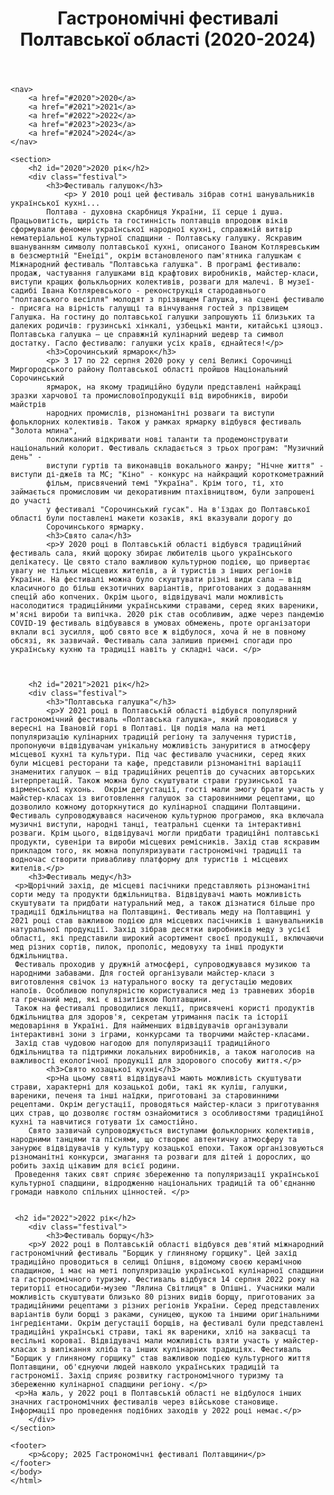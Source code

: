 
<html lang="uk">
<head>
    <meta charset="UTF-8">
    <meta name="viewport" content="width=device-width, initial-scale=1.0">
    <title>Гастрономічні фестивалі Полтавської області</title>
    <link rel="stylesheet" href="styles.css">
</head>
<body>
    <header>
        <h1>Гастрономічні фестивалі Полтавської області (2020-2024)</h1>
    </header>

    <nav>
		<a href="#2020">2020</a>
		<a href="#2021">2021</a>
		<a href="#2022">2022</a>
		<a href="#2023">2023</a>
		<a href="#2024">2024</a>
    </nav>

    <section>
        <h2 id="2020">2020 рік</h2>
        <div class="festival">
            <h3>Фестиваль галушок</h3>
           		<p> У 2010 році цей фестиваль зібрав сотні шанувальників української кухні...
			Полтава - духовна скарбниця України, її серце і душа. Працьовитість, щирість та гостинність полтавців впродовж віків сформували феномен української народної кухні, справжній витвір нематеріальної культурної спадщини - Полтавську галушку. Яскравим вшануванням символу полтавської кухні, описаного Іваном Котляревським в безсмертній "Енеїді", окрім встановленого пам'ятника галушкам є Міжнародний фестиваль "Полтавська галушка". В програмі фестивалю: продаж, частування галушками від крафтових виробників, майстер-класи, виступи кращих фолькльорних колективів, розваги для малечі. В музеї-садибі Івана Котляревського - реконструкція стародавнього "полтавського весілля" молодят з прізвищем Галушка, на сцені фестивалю - присяга на вірність галушці та вінчування гостей з прізвищем Галушка. На гостину до полтавської галушки запрошують її близьких та далеких родичів: грузинські хінкалі, узбецькі манти, китайські цзяоцз. Полтавська галушка – це справжній кулінарний шедевр та символ достатку. Гасло фестивалю: галушки усіх країв, єднайтеся!</p>
			<h3>Сорочинський ярмарок</h3>
			<p> З 17 по 22 серпня 2020 року у селі Великі Сорочинці Миргородського району Полтавської області пройшов Національний Сорочинський 
			ярмарок, на якому традиційно будули представлені найкращі зразки харчової та промисловоїпродукції від виробників, вироби майстрів 
			народних промислів, різноманітні розваги та виступи фольклорних колективів. Також у рамках ярмарку відбувся фестиваль "Золота млина", 
			покликаний відкривати нові таланти та продемонструвати національний колорит. Фестиваль складається з трьох програм: "Музичний день" -
			виступи гуртів та виконавців вокального жанру; "Нічне життя" - виступи ді-джеїв та МС; "Кіно" - конкурс на найкращий короткометражний 
			фільм, присвячений темі "Україна". Крім того, ті, хто займається промисловим чи декоративним птахівництвом, були запрошені до участі
			у фестивалі "Сорочинський гусак". На в'їздах до Полтавської області були поставлені макети козаків, які вказували дорогу до 
			Сорочинського ярмарку.
  			<h3>Свято сала</h3>
 			<p>У 2020 році в Полтавській області відбувся традиційний фестиваль сала, який щороку збирає любителів цього українського делікатесу. Це свято стало важливою культурною подією, що привертає увагу не тільки місцевих жителів, а й туристів з інших регіонів України. На фестивалі можна було скуштувати різні види сала — від класичного до більш екзотичних варіантів, приготованих з додаванням спецій або копчених. Окрім цього, відвідувачі мали можливість насолодитися традиційними українськими стравами, серед яких вареники, м'ясні вироби та випічка. 2020 рік став особливим, адже через пандемію COVID-19 фестиваль відбувався в умовах обмежень, проте організатори вклали всі зусилля, щоб свято все ж відбулося, хоча й не в повному обсязі, як зазвичай. Фестиваль сала залишив приємні спогади про українську кухню та традиції навіть у складні часи. </p>
   
            

        <h2 id="2021">2021 рік</h2>
        <div class="festival">
            <h3>"Полтавська галушка"</h3>
            <p>У 2021 році в Полтавській області відбувся популярний гастрономічний фестиваль «Полтавська галушка», який проводився у вересні на Івановій горі в Полтаві. Ця подія мала на меті популяризацію кулінарних традицій регіону та залучення туристів, пропонуючи відвідувачам унікальну можливість зануритися в атмосферу місцевої кухні та культури. Під час фестивалю учасники, серед яких були місцеві ресторани та кафе, представили різноманітні варіації знаменитих галушок – від традиційних рецептів до сучасних авторських інтерпретацій. Також можна було скуштувати страви грузинської та вірменської кухонь.  Окрім дегустації, гості мали змогу брати участь у майстер-класах із виготовлення галушок за старовинними рецептами, що дозволило кожному доторкнутися до кулінарної спадщини Полтавщини. Фестиваль супроводжувався насиченою культурною програмою, яка включала музичні виступи, народні танці, театральні сценки та інтерактивні розваги. Крім цього, відвідувачі могли придбати традиційні полтавські продукти, сувеніри та вироби місцевих ремісників. Захід став яскравим прикладом того, як можна популяризувати гастрономічні традиції та водночас створити привабливу платформу для туристів і місцевих жителів.</p>
	    <h3>Фестиваль меду</h3>
     <p>Щорічний захід, де місцеві пасічники представляють різноманітні сорти меду та продукти бджільництва. Відвідувачі мають можливість скуштувати та придбати натуральний мед, а також дізнатися більше про традиції бджільництва на Полтавщині. Фестиваль меду на Полтавщині у 2021 році став важливою подією для місцевих пасічників і шанувальників натуральної продукції. Захід зібрав десятки виробників меду з усієї області, які представили широкий асортимент своєї продукції, включаючи мед різних сортів, пилок, прополіс, медовуху та інші продукти бджільництва.
     Фестиваль проходив у дружній атмосфері, супроводжувався музикою та народними забавами. Для гостей організували майстер-класи з виготовлення свічок із натурального воску та дегустацію медових напоїв. Особливою популярністю користувалися мед із травневих зборів та гречаний мед, які є візитівкою Полтавщини.
     Також на фестивалі проводилися лекції, присвячені користі продуктів бджільництва для здоров'я, секретам утримання пасік та історії медоваріння в Україні. Для найменших відвідувачів організували інтерактивні зони з іграми, конкурсами та творчими майстер-класами.
     Захід став чудовою нагодою для популяризації традиційного бджільництва та підтримки локальних виробників, а також наголосив на важливості екологічної продукції для здорового способу життя.</p>
     		<h3>Свято козацької кухні</h3>
            <p>На цьому святі відвідувачі мають можливість скуштувати страви, характерні для козацької доби, такі як куліш, галушки, вареники, печеня та інші наїдки, приготовані за старовинними рецептами. Окрім дегустації, проводяться майстер-класи з приготування цих страв, що дозволяє гостям ознайомитися з особливостями традиційної кухні та навчитися готувати їх самостійно.
	    Свято зазвичай супроводжується виступами фольклорних колективів, народними танцями та піснями, що створює автентичну атмосферу та занурює відвідувачів у культуру козацької епохи. Також організовуються різноманітні конкурси, змагання та розваги для дітей і дорослих, що робить захід цікавим для всієї родини.
     Проведення таких свят сприяє збереженню та популяризації української культурної спадщини, відродженню національних традицій та об'єднанню громади навколо спільних цінностей. </p>


     <h2 id="2022">2022 рік</h2>
        <div class="festival">
            <h3>Фестиваль борщу</h3>
	    <p>У 2022 році в Полтавській області відбувся дев'ятий міжнародний гастрономічний фестиваль "Борщик у глиняному горщику". Цей захід традиційно проводиться в селищі Опішня, відомому своєю керамічною спадщиною, і має на меті популяризацію української кулінарної спадщини та гастрономічного туризму. Фестиваль відбувся 14 серпня 2022 року на території етносадиби-музею "Лялина Світлиця" в Опішні. Учасники мали можливість скуштувати близько 80 різних видів борщу, приготованих за традиційними рецептами з різних регіонів України. Серед представлених варіантів були борщі з раками, суницею, щукою та іншими оригінальними інгредієнтами. Окрім дегустації борщів, на фестивалі були представлені традиційні українські страви, такі як вареники, хліб на заквасці та весільні короваї. Відвідувачі мали можливість взяти участь у майстер-класах з випікання хліба та інших кулінарних традиціях. Фестиваль "Борщик у глиняному горщику" став важливою подією культурного життя Полтавщини, об'єднуючи людей навколо українських традицій та гастрономії. Захід сприяє розвитку гастрономічного туризму та збереженню кулінарної спадщини регіону. </p>
     <p>На жаль, у 2022 році в Полтавській області не відбулося інших значних гастрономічних фестивалів через військове становище. Інформації про проведення подібних заходів у 2022 році немає.</p>
        </div>
    </section>

    <footer>
        <p>&copy; 2025 Гастрономічні фестивалі Полтавщини</p>
    </footer>
	</body>
	</html>
